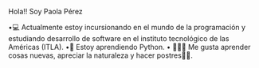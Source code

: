 Hola!! Soy Paola Pérez

•💻 Actualmente estoy incursionando en el mundo de la programación y estudiando desarrollo de software en el instituto tecnológico de las Américas (ITLA).
•🧠 Estoy aprendiendo Python.
• 💆🏽‍♀️ Me gusta aprender cosas nuevas, apreciar la naturaleza y hacer postres🧁🍪.
